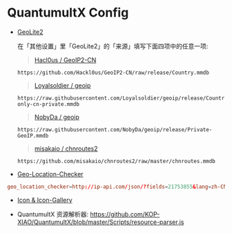 # QuantumultX Config

- [GeoLite2](https://www.maxmind.com)
  
  在「其他设置」里「GeoLite2」的「来源」填写下面四项中的任意一项:
  > [Hacl0us / GeoIP2-CN](https://github.com/Hackl0us/GeoIP2-CN)
    ```url
    https://github.com/Hackl0us/GeoIP2-CN/raw/release/Country.mmdb
    ```
  > [Loyalsoldier / geoip](https://github.com/Loyalsoldier/geoip)
    ```url
    https://raw.githubusercontent.com/Loyalsoldier/geoip/release/Country-only-cn-private.mmdb
    ```
  > [NobyDa / geoip](https://github.com/NobyDa/geoip)
    ```url
    https://raw.githubusercontent.com/NobyDa/geoip/release/Private-GeoIP.mmdb
    ```
  > [misakaio / chnroutes2](https://github.com/misakaio/chnroutes2)
    ```url
    https://github.com/misakaio/chnroutes2/raw/master/chnroutes.mmdb
    ```

- [Geo-Location-Checker](Geo-location-checker/Readme.md)
```conf
geo_location_checker=http://ip-api.com/json/?fields=21753855&lang=zh-CN, https://raw.githubusercontent.com/Tru-tru/QuantumultX/main/IP.js
```

- [Icon & Icon-Gallery](Icon/Readme.md)

- QuantumultX 资源解析器: https://github.com/KOP-XIAO/QuantumultX/blob/master/Scripts/resource-parser.js
